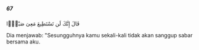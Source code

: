 ##### 67

<span class="ayah">قَالَ إِنَّكَ لَن تَسْتَطِيعَ مَعِىَ صَبْرًۭا</span>

<span class="ayah_translation">Dia menjawab: "Sesungguhnya kamu sekali-kali tidak akan sanggup sabar bersama aku.</span>
